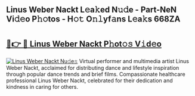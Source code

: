 ## Linus Weber Nackt L𝚎a𝚔ed N𝚞𝚍e - Part-NeN Vi𝚍𝚎o P𝚑𝚘tos - H𝚘𝚝 O𝚗𝚕yf𝚊ns L𝚎a𝚔s 668ZA

# <h2><a href="http://kf7d5g.oniu.top/?m=Linus+Weber+Nackt">🔗👉 🔴 Linus Weber Nackt P𝚑ot𝚘𝚜 V𝚒d𝚎o</a></h2>

[![Linus Weber Nackt Nu𝚍e𝚜](https://i.imgur.com/0qMVB7G.gif)](http://kf7d5g.oniu.top/?m=Linus+Weber+Nackt)
Virtual performer and multimedia artist Linus Weber Nackt, acclaimed for distributing dance and lifestyle inspiration through popular dance trends and brief films. Compassionate healthcare professional Linus Weber Nackt, celebrated for their dedication and kindness in caring for others.  
